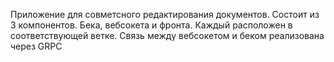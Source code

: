 Приложение для совметсного редактирования документов. 
Состоит из 3 компонентов. Бека, вебсокета и фронта. Каждый расположен в соответствующей ветке. Связь между вебсокетом и беком реализована через GRPC
